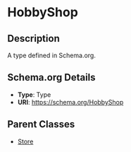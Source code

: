 # HobbyShop

## Description
A type defined in Schema.org.

## Schema.org Details
- **Type**: Type
- **URI**: https://schema.org/HobbyShop

## Parent Classes
- [Store](../Store.md)

